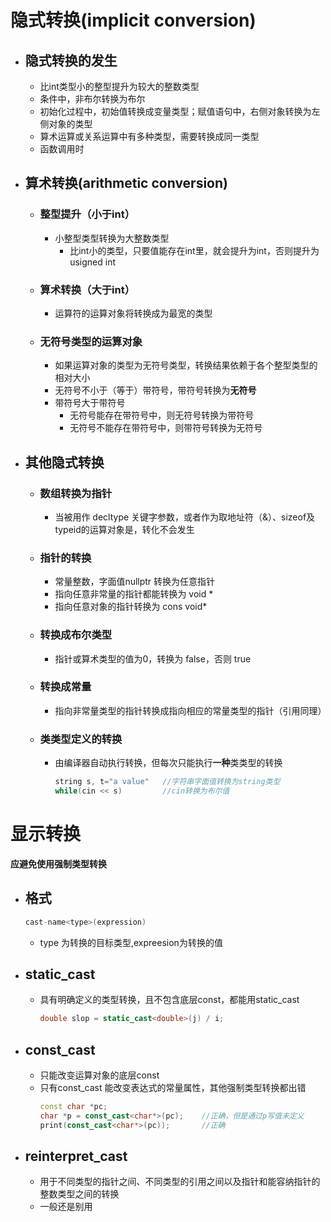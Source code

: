 # 隐式转换(implicit conversion)
- ## 隐式转换的发生
  - 比int类型小的整型提升为较大的整数类型
  - 条件中，非布尔转换为布尔
  - 初始化过程中，初始值转换成变量类型；赋值语句中，右侧对象转换为左侧对象的类型
  - 算术运算或关系运算中有多种类型，需要转换成同一类型
  - 函数调用时
- ## 算术转换(arithmetic conversion)
  - ### 整型提升（小于int）
    - 小整型类型转换为大整数类型
      - 比int小的类型，只要值能存在int里，就会提升为int，否则提升为usigned int
  - ### 算术转换（大于int）
    - 运算符的运算对象将转换成为最宽的类型
  - ### 无符号类型的运算对象
    - 如果运算对象的类型为无符号类型，转换结果依赖于各个整型类型的相对大小
    - 无符号不小于（等于）带符号，带符号转换为**无符号**
    - 带符号大于带符号
      - 无符号能存在带符号中，则无符号转换为带符号
      - 无符号不能存在带符号中，则带符号转换为无符号
- ## 其他隐式转换
  - ### 数组转换为指针
    - 当被用作 decltype 关键字参数，或者作为取地址符（&）、sizeof及typeid的运算对象是，转化不会发生
  - ### 指针的转换
    - 常量整数，字面值nullptr 转换为任意指针
    - 指向任意非常量的指针都能转换为 void *
    - 指向任意对象的指针转换为 cons void*
  - ### 转换成布尔类型
    - 指针或算术类型的值为0，转换为 false，否则 true
  - ### 转换成常量
    - 指向非常量类型的指针转换成指向相应的常量类型的指针（引用同理）
  - ### 类类型定义的转换
    - 由编译器自动执行转换，但每次只能执行**一种**类类型的转换
        ```c++
        string s, t="a value"   //字符串字面值转换为string类型
        while(cin << s)         //cin转换为布尔值
        ```

# 显示转换
**应避免使用强制类型转换**
- ## 格式
    ```c++
    cast-name<type>(expression)
    ```
  - type 为转换的目标类型,expreesion为转换的值
- ## static_cast
  - 具有明确定义的类型转换，且不包含底层const，都能用static_cast
    ```c++
    double slop = static_cast<double>(j) / i;
    ```
- ## const_cast
  - 只能改变运算对象的底层const
  - 只有const_cast 能改变表达式的常量属性，其他强制类型转换都出错
    ```c++
    const char *pc;
    char *p = const_cast<char*>(pc);    //正确，但是通过p写值未定义
    print(const_cast<char*>(pc));       //正确
    ```
- ## reinterpret_cast
  - 用于不同类型的指针之间、不同类型的引用之间以及指针和能容纳指针的整数类型之间的转换
  - 一般还是别用